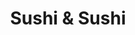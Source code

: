 ---
layout: place
title: Sushi & Sushi
permalink: /alaska/anchorage/sushi-sushi.html
stateAbbr: AK
stateName: Alaska
cityName: Anchorage
seo:
  type: restaurant
  links: null
place_id: ChIJrx-wejaXyFYRPYK0vDNA00k
photos:
  - name: >-
      places/ChIJrx-wejaXyFYRPYK0vDNA00k/photos/AeeoHcL7v7q3ME5n-ovCjSmKNShjXGPfg7cUh9c4JB7sciFMN6ZhQBcIvwBAD4FdsPR3DbjEqV5tqyeHYxWVaL4FgqgOFgHJY6bJpatqqt5qs6j9INwB0-QQSbVGfngV_6u1FYYbpofLKa-WBIySzwtoPIZbrYcHC-xrAvwtmL_lFczjjgK0s1ieEeYC7386I0HATyAaUzZJn-CaOWZavpJMe6ARh0Bd4761Mzem3li_Svh7qLdeltNDbVP47ijQmqACKU_QarmygMtJ6PHsY5_Xetc8YJEe3TdKrhEEOi6UqJEo4A
    widthPx: 3024
    heightPx: 4032
    authorAttributions:
      - displayName: Sushi & Sushi
        uri: https://maps.google.com/maps/contrib/108632616604730163634
        photoUri: >-
          https://lh3.googleusercontent.com/a/ACg8ocKGxFJapBedRABCKGwAESfffBdQ7gCPNJmQ5OlOak2_th4RyQ=s100-p-k-no-mo
    flagContentUri: >-
      https://www.google.com/local/imagery/report/?cb_client=maps_api_places.places_api&image_key=!1e10!2sAF1QipPcyW5t4ic-AKrW7cMLN58dgUmD5OOVeA_MkN3V&hl=en-US
    googleMapsUri: >-
      https://www.google.com/maps/place//data=!3m4!1e2!3m2!1sAF1QipPcyW5t4ic-AKrW7cMLN58dgUmD5OOVeA_MkN3V!2e10!4m2!3m1!1s0x56c897367ab01faf:0x49d34033bcb4823d
  - name: >-
      places/ChIJrx-wejaXyFYRPYK0vDNA00k/photos/AeeoHcL7GkyqjyVSYQ-t1c2C2CrqC1ZM1FQia1gQWTx5QQb43oClWZW6213yxS09QRlJ_dMIeEzymPVfQvlg4eumOJsktnbOytQrJmCeQDcwPkPwPksMVL1hxJRT3IKRvNIf_PD0XJYhodVOaCQf1w--X-x9tdaRs1W8KT6RNEIPdYUZn8XHhf1giuxbUO3rwLeKjM3-V6n6rYTVC7HKASzmAEQqM2lVLNvgHzN4eIWn5DeKywyumaOEvECll5ZIflT0Vkqe9MHRFv5q-ETBHtBSe9O1Nd5oTeaCMB_GgSOi-hh_VQ
    widthPx: 1152
    heightPx: 2048
    authorAttributions:
      - displayName: Sushi & Sushi
        uri: https://maps.google.com/maps/contrib/108214286550434672493
        photoUri: >-
          https://lh3.googleusercontent.com/a-/ALV-UjUcBgps3ftBC7xlazI5PaitGv59-08sFc6eMYQOFvuCDQfPQ8I=s100-p-k-no-mo
    flagContentUri: >-
      https://www.google.com/local/imagery/report/?cb_client=maps_api_places.places_api&image_key=!1e10!2sAF1QipO8L9m9lfdI8OnzA77erTQd2qIoHwoH5VRWITf_&hl=en-US
    googleMapsUri: >-
      https://www.google.com/maps/place//data=!3m4!1e2!3m2!1sAF1QipO8L9m9lfdI8OnzA77erTQd2qIoHwoH5VRWITf_!2e10!4m2!3m1!1s0x56c897367ab01faf:0x49d34033bcb4823d
  - name: >-
      places/ChIJrx-wejaXyFYRPYK0vDNA00k/photos/AeeoHcKk_q1h8aWKJaUjdp0nWStUQ8hTev4XvpyLArDQ7ZuunjDK7NehSJv08WJ8tquV8JnXaAg2uBdui5WYZ5LPFM4pqOozV_Q7qqeeIwqwPEVrZv_k7w8X6eE4_lXgAydt49TQCUpKQk1rcZ8kuR3XJe9dY7S2bJ2xANgrYe69ms6UTxNK1iWnv1B3hST1c16yRHEi0YbrRF_DeEsqylCWtJds99hHyWwt-rBJujQvrTGpxgKApAtgwd4UAQWdvmS8RtmTNvssj7DaQ3qItYgqdJqpQWdSdJu9mewLDT6o5pgIRP3hm0vTAFX6CsIkT8UCkjq6y9uDnjjns_GfaGkvaK_odZcS9lGZPKERtGNMbg-Yr1JbK42C7AzVGq3ZdUXGcIascEz_HSSBlioZ0n12ZmfL98tDkQhlcKEHdGIQcz8qo0OR
    widthPx: 4800
    heightPx: 3600
    authorAttributions:
      - displayName: Sean Pisoni
        uri: https://maps.google.com/maps/contrib/107505905655845477296
        photoUri: >-
          https://lh3.googleusercontent.com/a-/ALV-UjV28uYcxo9GAOAvZmi19GdqmFqq_SLEm55_7zW5LLrLUXRfho7_Tw=s100-p-k-no-mo
    flagContentUri: >-
      https://www.google.com/local/imagery/report/?cb_client=maps_api_places.places_api&image_key=!1e10!2sCIHM0ogKEICAgICjg9unkQE&hl=en-US
    googleMapsUri: >-
      https://www.google.com/maps/place//data=!3m4!1e2!3m2!1sCIHM0ogKEICAgICjg9unkQE!2e10!4m2!3m1!1s0x56c897367ab01faf:0x49d34033bcb4823d
  - name: >-
      places/ChIJrx-wejaXyFYRPYK0vDNA00k/photos/AeeoHcIEDPTvviypZkwF96FudNJeRm8a-y3Tnvv-F6RyFtE6ASs6HLHVmEvkgx2BxxAXTAtTKHJz6_3e4wDeKhnVKuTxhilFgs1Lrij6ERD4N5qOb6oNJIj7f9o3yPaX-YLEDmMzhnk22TQnkopqbrJwa4B3uY9GdU9b4y2vtmSqfg1XEGLP48dyambxfmsS5K_wWvZJYY9dDT4OxapwssuUpVGjcAzGUF360_o8nqxrrZOX1W6vRCgtzo6AYmPKBQbEXqlwxFVK3vyjFIcHkcetedY4BhVrod4QaSznKqUQQZTmjSDsWjiKXb1sT6HOOh7Nk_CRFqDqptB8OCNoHgrX0ha6GYMqN9RK9KLhpsddobmEq8j5i5h2lLSj6NLe1jzSyrC_153JaIJJDOGjiX-6lQosvRSfYlydfBmojQbD4WoGEA
    widthPx: 2060
    heightPx: 2747
    authorAttributions:
      - displayName: Andrew Park
        uri: https://maps.google.com/maps/contrib/107817848080062123920
        photoUri: >-
          https://lh3.googleusercontent.com/a/ACg8ocLMJDU2yEnLQ5sl3pALmkYm1dSHbeZo4-AS2iwfCiC7oZ4R8Q=s100-p-k-no-mo
    flagContentUri: >-
      https://www.google.com/local/imagery/report/?cb_client=maps_api_places.places_api&image_key=!1e10!2sCIHM0ogKEICAgIDb2MOCZg&hl=en-US
    googleMapsUri: >-
      https://www.google.com/maps/place//data=!3m4!1e2!3m2!1sCIHM0ogKEICAgIDb2MOCZg!2e10!4m2!3m1!1s0x56c897367ab01faf:0x49d34033bcb4823d
  - name: >-
      places/ChIJrx-wejaXyFYRPYK0vDNA00k/photos/AeeoHcKwhRptE4DX2ThXCw4KTSJt5orKTs7_7ga9q7hNgxbktCVA_zk2gDUTsmO_N3TAQcCbAJP1E0rjVd9HZtzEqd71aqS53tgAEpXwslAbQfXGC_UtnEBUvYouSFzMowk3TaFkhpUKMzyxjfw8RlOLPcEhOgo07bPwTz7sDBtUEkA1Zybhh3hE6TTLbuxoFBse0_RG8qFdspwbJCpv-DA_duhieIloYEaRNCc5mbSAUZZKEn8xw8j46qXIPyiIHtU-S_WL2qS20GKFfzxCUdpYwi3lnZ2BlKnef-SpygnaE_r2QYS3hxcJ8eRMlC-oJ8xYSUrJDoy28iyfdHZRHeCBBb_R6ViYYc3Lqi2HntOrzb4FrKGR_a8DpZtRmYQuLx_iN6D8D3yEmWi5l3U5qiDlfpLPY7jZpcX-Sflc2sp9iMY
    widthPx: 3024
    heightPx: 4032
    authorAttributions:
      - displayName: Kerri Miller
        uri: https://maps.google.com/maps/contrib/112033826378062977344
        photoUri: >-
          https://lh3.googleusercontent.com/a-/ALV-UjXFhPfyhEeCyRqPj05RHI5YwtNQeZd5fn4q9G6-RZcTj67Qysds=s100-p-k-no-mo
    flagContentUri: >-
      https://www.google.com/local/imagery/report/?cb_client=maps_api_places.places_api&image_key=!1e10!2sCIHM0ogKEICAgIDTgue3Og&hl=en-US
    googleMapsUri: >-
      https://www.google.com/maps/place//data=!3m4!1e2!3m2!1sCIHM0ogKEICAgIDTgue3Og!2e10!4m2!3m1!1s0x56c897367ab01faf:0x49d34033bcb4823d
  - name: >-
      places/ChIJrx-wejaXyFYRPYK0vDNA00k/photos/AeeoHcLUzZRkzkW3spbI_SiMSJDKMybY8w0pqymBBeNcjeiJTPTlY8zsWlXG243DX_Z27mfPVZUcrKo1grK46oLvQBo0EOXJa_kmp3eenbELAER6tKjtiYPIZSLLbafeyqyzOVOKj3VffXhfIFiapGYejsCQKIQzAqFfBMzQXA-2lhvO_4vWlxLAEPc0yAGnLNWxbLivuJkvfG0lpY9kV_FkAj0i9B41LqAPPTLJpdtRq-U0vB4sCpyCbcEg55zWcTe_svblLvicCqEPhdUdoFp0jM9hpWtiU7ydHN93dSGj9a-U6D98Us3oMwNH2RqiXehusOd6XhbtlrEc1rOrv5nUgr5y7hk06p0USAuCFuZri-iy63sZBn8Y9tFSMB02L_o7-F2oFKjX9-aUjmvfvfDiSrSMfGkP0wZEAJDEh0aNhthq2g
    widthPx: 3000
    heightPx: 4000
    authorAttributions:
      - displayName: Ali Ezzati
        uri: https://maps.google.com/maps/contrib/100482627147386099496
        photoUri: >-
          https://lh3.googleusercontent.com/a/ACg8ocLaTCo7tn6zUfgp_zd25eHD0MKCMbRVFvPrGvdsF-aB5rmfIg=s100-p-k-no-mo
    flagContentUri: >-
      https://www.google.com/local/imagery/report/?cb_client=maps_api_places.places_api&image_key=!1e10!2sCIHM0ogKEICAgICnoOCjBw&hl=en-US
    googleMapsUri: >-
      https://www.google.com/maps/place//data=!3m4!1e2!3m2!1sCIHM0ogKEICAgICnoOCjBw!2e10!4m2!3m1!1s0x56c897367ab01faf:0x49d34033bcb4823d
  - name: >-
      places/ChIJrx-wejaXyFYRPYK0vDNA00k/photos/AeeoHcICp9etD2eluncroDzYwI8ZLDeCOVhQXfA49naFfrI4vAAKPaWSrFrnNmhlcsq29gLhtxnhAQFOdRtu8mRl4UlnPy3THf5QyFo9r-pZ6MOkriNUHacnVQfQ4pkzmmQLUmodohEKoV3o9T5R3e-yrMkdvJcWrZHC9qksVPZer3sA81KRrCsUnZE6Zu5nYQAwYBbYWN2VPqxdPvV-12ZKf13FHumT0WxevfBzGkpmdDQq0NBDUnIf3PVJv46h85pmVZqK9-6r4dg5afMh8U3ugjw9bRfHz_BsdrwouwJLbTueMYm0tr6ToMTwT5SJCAqat9U27LqDU-nAf_GYLRhixYdyt8iaR1IEfjsUXHi_VKgKPzpzekx8GgHnN3kHXDkXuNubp5Ft4kILT6fzm4d8qcp7WRpkMmqDx2rs1o-hFnroiA
    widthPx: 3875
    heightPx: 2098
    authorAttributions:
      - displayName: So.
        uri: https://maps.google.com/maps/contrib/109834244089961733989
        photoUri: >-
          https://lh3.googleusercontent.com/a/ACg8ocIpePBKur0BK_lP80DmuD-_ORjHg4t50GjFa6dbr3WyAUTieA=s100-p-k-no-mo
    flagContentUri: >-
      https://www.google.com/local/imagery/report/?cb_client=maps_api_places.places_api&image_key=!1e10!2sCIHM0ogKEICAgIDqsumPSQ&hl=en-US
    googleMapsUri: >-
      https://www.google.com/maps/place//data=!3m4!1e2!3m2!1sCIHM0ogKEICAgIDqsumPSQ!2e10!4m2!3m1!1s0x56c897367ab01faf:0x49d34033bcb4823d
  - name: >-
      places/ChIJrx-wejaXyFYRPYK0vDNA00k/photos/AeeoHcJo842eOA12d7rnoVsUr_7_yBHRfmppw0LRJNuxgLlSr6iKnkrgYUKl872G_o27VZybXPnNlhA4Ed-tpmcGQAH8nDTABzopxFlqdP5nqOipnYjRjuH_Wh_qL4Nh9Fai4R63ImdqFfiES3Iv6B3C6B8W4wEaVzxwpGZKbhuiiXj7lSp8PzzvOP0BSxtkixBt1NMWT4gBR-8ezD5DzTioxDDJHbRb5ntpoCP25jsJlvHJ5_m0hsJtMnTRN-kkAUR9qMeorZD3YdL8mVWRho9Urb02h-O2H6fJmbxllL68b-Qat0hL4HCdkkDvmDh9bqSR-KiytrWofWzD3kkwShprhBN4oXxTlBfn-RNLu3BmQjP3tNILiFiIVN65bGhD8eecsE30saDfQyC8rlORn4i27x72VEMs8TVVMuLIdx3YWZ9Z2eMM
    widthPx: 4624
    heightPx: 3468
    authorAttributions:
      - displayName: Mariuz Paredes
        uri: https://maps.google.com/maps/contrib/118005328740448033005
        photoUri: >-
          https://lh3.googleusercontent.com/a/ACg8ocJb35fU16rDWl5-QKW-8RRjYj47hEBgxTORmwbgwdIkgLMxLg=s100-p-k-no-mo
    flagContentUri: >-
      https://www.google.com/local/imagery/report/?cb_client=maps_api_places.places_api&image_key=!1e10!2sCIHM0ogKEICAgICPq8b26AE&hl=en-US
    googleMapsUri: >-
      https://www.google.com/maps/place//data=!3m4!1e2!3m2!1sCIHM0ogKEICAgICPq8b26AE!2e10!4m2!3m1!1s0x56c897367ab01faf:0x49d34033bcb4823d
  - name: >-
      places/ChIJrx-wejaXyFYRPYK0vDNA00k/photos/AeeoHcJ-8pe9NP5MYt4iEEZbEMpQEfkP7Rtr7Lqqk3hf1S70fjRhwTbcP2igRgr-WqEwo9GG2OSsmijDVPonEJ8JPN2YxJ3nwG2nuWkBi7Ezr-HrQb5e4eUNHCwAJ1fnTPwXNRHHooZdD6VIXQn3uqlhaxWGew42U3ZCRp44rBrBg7kuT-G1lXVxDU21i-9NDa1HvRfpHlEYuZV9HUaUPYCCiQcC0ewq0APlHzzMh-N_o10ujzuVSn7rioB2tlC6cP2Y-cjfCQV0vCYUt882JNiiAjBB_VZwRMMFGTyTVfKZZXvZ46MfyCfn8a4G0iP6_bppxq46fLY0xx1edASdM_cSdLQ8UVO5_q_fZGcl29xjcksnRzAJoRy1ulvxzm0FJyUfRGSnpv2MRaR4o02z4jbCEf5kvYQ-3L8xSzBXiZ51pFCAAw
    widthPx: 2268
    heightPx: 4032
    authorAttributions:
      - displayName: Life In Alaska
        uri: https://maps.google.com/maps/contrib/118439383349062096465
        photoUri: >-
          https://lh3.googleusercontent.com/a-/ALV-UjVyeeXGyE8tyabORffAdGPxWg0VUxZd0fqoJNEedD-XoxCWINEs=s100-p-k-no-mo
    flagContentUri: >-
      https://www.google.com/local/imagery/report/?cb_client=maps_api_places.places_api&image_key=!1e10!2sCIHM0ogKEICAgIC9pte1eg&hl=en-US
    googleMapsUri: >-
      https://www.google.com/maps/place//data=!3m4!1e2!3m2!1sCIHM0ogKEICAgIC9pte1eg!2e10!4m2!3m1!1s0x56c897367ab01faf:0x49d34033bcb4823d
  - name: >-
      places/ChIJrx-wejaXyFYRPYK0vDNA00k/photos/AeeoHcJPQtbdBLmua9iwUxmWqnbMDaWmVRffUFCZ05JNOhint0ymtjN-lU9yn8HjkCmJUrF6G--asoOMAzu-qQOomgbVsWzJfFh5y46zKpBUvg0tZLZRxXpJBUObnHv06nimxdTxGiz3ceiCcxKr2R4gbMfBLAONnsrOhrm-LoK2VAM-DmD1tX7UL67JRwxojW37u-FE3jfcR1pR8uANTjYM4hJAcPVetHbXzGzqC5wgpBtQl3Bth0JYWy83-OgSFTKnprPVdvmlT3hRFlAOt9bg0dFzQl4qhnpONf1eNqHAIEB1ETWvKvbRJUqBVtsZz3P4C_Zxm1uisnWheAupGq0BTsQjhlE2pdbSKRG13PsRIozBUwZKUqkind-WL8eiNGW4x3fjJa9fniCs8uRHBYea278oZmRhuBEBPYi-e8boGmnfKQ
    widthPx: 4032
    heightPx: 3024
    authorAttributions:
      - displayName: Washington Stadunks
        uri: https://maps.google.com/maps/contrib/100117665026403476136
        photoUri: >-
          https://lh3.googleusercontent.com/a-/ALV-UjWqI56WkZVCygGKqlqNgK6X808fr-JJ6jUz0qrjllCU2_lHH2Hy=s100-p-k-no-mo
    flagContentUri: >-
      https://www.google.com/local/imagery/report/?cb_client=maps_api_places.places_api&image_key=!1e10!2sCIHM0ogKEICAgIDq1vTBPQ&hl=en-US
    googleMapsUri: >-
      https://www.google.com/maps/place//data=!3m4!1e2!3m2!1sCIHM0ogKEICAgIDq1vTBPQ!2e10!4m2!3m1!1s0x56c897367ab01faf:0x49d34033bcb4823d
address: 639 W International Airport Rd, Anchorage, AK 99518, USA
street: 639 W International Airport Rd
city: Anchorage
state: AK
zip: '99518'
country: USA
neighborhood: Midtown
latitude: '61.173923'
longitude: '-149.895358'
accessibility_options:
  wheelchairAccessibleParking: true
  wheelchairAccessibleEntrance: true
  wheelchairAccessibleRestroom: true
  wheelchairAccessibleSeating: true
business_status: OPERATIONAL
name: Sushi & Sushi
google_maps_links:
  directionsUri: >-
    https://www.google.com/maps/dir//''/data=!4m7!4m6!1m1!4e2!1m2!1m1!1s0x56c897367ab01faf:0x49d34033bcb4823d!3e0
  placeUri: https://maps.google.com/?cid=5319666175808143933
  writeAReviewUri: >-
    https://www.google.com/maps/place//data=!4m3!3m2!1s0x56c897367ab01faf:0x49d34033bcb4823d!12e1
  reviewsUri: >-
    https://www.google.com/maps/place//data=!4m4!3m3!1s0x56c897367ab01faf:0x49d34033bcb4823d!9m1!1b1
  photosUri: >-
    https://www.google.com/maps/place//data=!4m3!3m2!1s0x56c897367ab01faf:0x49d34033bcb4823d!10e5
primary_type: Japanese Restaurant
opening_hours:
  regular: null
  current: null
secondary_opening_hours:
  regular:
    weekdayDescriptions: null
    type: null
  current:
    weekdayDescriptions: null
    type: null
phone: null
price_level: null
price_range: null
rating: null
rating_count: 0
website: null
description: >-
  Discover Sushi & Sushi in Anchorage, AK$$$Sushi & Sushi in Anchorage, AK,
  stands out as a welcoming Japanese eatery offering a variety of fresh sushi
  options and bento boxes that highlight authentic flavors. This spot
  specializes in creative rolls and classic dishes, complemented by a selection
  of sake, beer, and wine to enhance your dining experience. With its focus on
  high-quality ingredients and accessible features like wheelchair-friendly
  parking and entrances, it's an ideal choice for those seeking convenient sushi
  restaurants in the area. The unassuming location in Midtown adds to its charm,
  making it a go-to for locals and visitors alike looking for reliable Japanese
  places near me. Whether you're in the mood for a quick meal or a relaxed
  evening, this eatery delivers a satisfying blend of taste and convenience.
generative_summary: >-
  Discover Sushi & Sushi in Anchorage, AK$$$Sushi & Sushi in Anchorage, AK,
  stands out as a welcoming Japanese eatery offering a variety of fresh sushi
  options and bento boxes that highlight authentic flavors. This spot
  specializes in creative rolls and classic dishes, complemented by a selection
  of sake, beer, and wine to enhance your dining experience. With its focus on
  high-quality ingredients and accessible features like wheelchair-friendly
  parking and entrances, it's an ideal choice for those seeking convenient sushi
  restaurants in the area. The unassuming location in Midtown adds to its charm,
  making it a go-to for locals and visitors alike looking for reliable Japanese
  places near me. Whether you're in the mood for a quick meal or a relaxed
  evening, this eatery delivers a satisfying blend of taste and convenience.
generative_disclosure: Summarized by AI using the Grok-3-Mini model.
reviews: null
review_summary: >-
  What Customers Are Saying$$$Folks often rave about the tasty California rolls
  and other specialties like the 911 roll, noting how the fresh ingredients make
  every bite memorable at this sushi spot. Many appreciate the friendly and
  efficient service that keeps things running smoothly, along with prices that
  feel just right for the quality on offer. While some mention that the outside
  might not look like much, that doesn't take away from the solid experience
  inside, where the miso soup and overall sushi selection shine through.
  Overall, it's a spot that delivers on fresh, high-quality meals in a welcoming
  atmosphere, making it a solid pick for anyone hunting for top-rated sushi
  nearby. If you're exploring sushi restaurants in the region, this place earns
  high marks for its reliable flavors and approachable vibe.
review_disclosure: Summarized by AI using the Grok-3-Mini model.
parking_options: null
payment_options: null
allow_dogs: null
curbside_pickup: null
delivery: null
dine_in: null
good_for_children: null
good_for_groups: null
good_for_sports: null
live_music: null
menu_for_children: null
outdoor_seating: null
reservable: null
restroom: null
serves_beer: null
serves_breakfast: null
serves_brunch: null
serves_cocktails: null
serves_coffee: null
serves_dinner: null
serves_dessert: null
serves_lunch: null
serves_vegetarian_food: null
serves_wine: null
takeout: null
update_category: pro
places_description: null

---